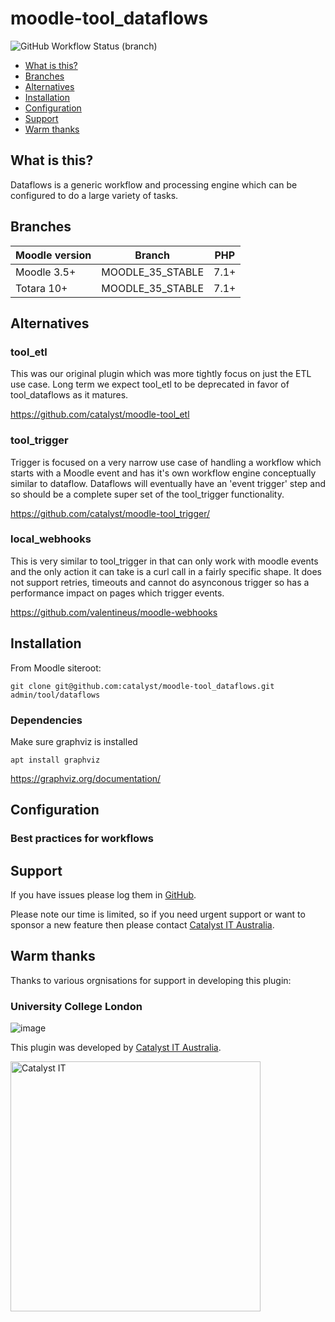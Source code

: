 # moodle-tool_dataflows

![GitHub Workflow Status (branch)](https://img.shields.io/github/workflow/status/catalyst/moodle-tool_dataflows/ci/MOODLE_35_STABLE)

* [What is this?](#what-is-this)
* [Branches](#branches)
* [Alternatives](#alternatives)
* [Installation](#installation)
* [Configuration](#configuration)
* [Support](#support)
* [Warm thanks](#warm-thanks)

## What is this?

Dataflows is a generic workflow and processing engine which can be configured to do a large variety of tasks.





## Branches

| Moodle version    | Branch           | PHP  |
|-------------------|------------------|------|
| Moodle 3.5+       | MOODLE_35_STABLE | 7.1+ |
| Totara 10+        | MOODLE_35_STABLE | 7.1+ |

## Alternatives

### tool_etl

This was our original plugin which was more tightly focus on just the ETL use case. Long term we expect
tool_etl to be deprecated in favor of tool_dataflows as it matures.

https://github.com/catalyst/moodle-tool_etl

### tool_trigger

Trigger is focused on a very narrow use case of handling a workflow which starts with a Moodle
event and has it's own workflow engine conceptually similar to dataflow. Dataflows will eventually
have an 'event trigger' step and so should be a complete super set of the tool_trigger functionality.

https://github.com/catalyst/moodle-tool_trigger/

### local_webhooks

This is very similar to tool_trigger in that can only work with moodle events and the only action
it can take is a curl call in a fairly specific shape. It does not support retries, timeouts and
cannot do asynconous trigger so has a performance impact on pages which trigger events.

https://github.com/valentineus/moodle-webhooks


## Installation

From Moodle siteroot:

```
git clone git@github.com:catalyst/moodle-tool_dataflows.git admin/tool/dataflows
```

### Dependencies

Make sure graphviz is installed

```
apt install graphviz
```

https://graphviz.org/documentation/

## Configuration

### Best practices for workflows



## Support

If you have issues please log them in
[GitHub](https://github.com/catalyst/moodle-tool_dataflows/issues).

Please note our time is limited, so if you need urgent support or want to
sponsor a new feature then please contact
[Catalyst IT Australia](https://www.catalyst-au.net/contact-us).


## Warm thanks

Thanks to various orgnisations for support in developing this plugin:

### University College London 
![image](https://user-images.githubusercontent.com/187449/180128782-474fcdab-62c5-4848-ab6b-92ff4ece5d6f.png)


This plugin was developed by [Catalyst IT Australia](https://www.catalyst-au.net/).

<img alt="Catalyst IT" src="https://cdn.rawgit.com/CatalystIT-AU/moodle-auth_saml2/MOODLE_39_STABLE/pix/catalyst-logo.svg" width="400">
